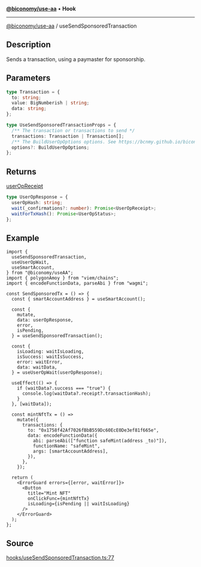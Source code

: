 [**@biconomy/use-aa**](./index.md) • **Hook**

---

[@biconomy/use-aa](./index.md) / useSendSponsoredTransaction

## Description

Sends a transaction, using a paymaster for sponsorship.

## Parameters

```ts
type Transaction = {
  to: string;
  value: BigNumberish | string;
  data: string;
};

type UseSendSponsoredTransactionProps = {
  /** The transaction or transactions to send */
  transactions: Transaction | Transaction[];
  /** The BuildUserOpOptions options. See https://bcnmy.github.io/biconomy-client-sdk/types/BuildUserOpOptions.html for further detail */
  options?: BuildUserOpOptions;
};
```

## Returns

[userOpReceipt](../../Bundler/api/get-useroperation-receipt#response)

```ts
type UserOpResponse = {
  userOpHash: string;
  wait(_confirmations?: number): Promise<UserOpReceipt>;
  waitForTxHash(): Promise<UserOpStatus>;
};
```

## Example

```tsx
import {
  useSendSponsoredTransaction,
  useUserOpWait,
  useSmartAccount,
} from "@biconomy/useAA";
import { polygonAmoy } from "viem/chains";
import { encodeFunctionData, parseAbi } from "wagmi";

const SendSponsoredTx = () => {
  const { smartAccountAddress } = useSmartAccount();

  const {
    mutate,
    data: userOpResponse,
    error,
    isPending,
  } = useSendSponsoredTransaction();

  const {
    isLoading: waitIsLoading,
    isSuccess: waitIsSuccess,
    error: waitError,
    data: waitData,
  } = useUserOpWait(userOpResponse);

  useEffect(() => {
    if (waitData?.success === "true") {
      console.log(waitData?.receipt?.transactionHash);
    }
  }, [waitData]);

  const mintNftTx = () =>
    mutate({
      transactions: {
        to: "0x1758f42Af7026fBbB559Dc60EcE0De3ef81f665e",
        data: encodeFunctionData({
          abi: parseAbi(["function safeMint(address _to)"]),
          functionName: "safeMint",
          args: [smartAccountAddress],
        }),
      },
    });

  return (
    <ErrorGuard errors={[error, waitError]}>
      <Button
        title="Mint NFT"
        onClickFunc={mintNftTx}
        isLoading={isPending || waitIsLoading}
      />
    </ErrorGuard>
  );
};
```

## Source

[hooks/useSendSponsoredTransaction.ts:77](https://github.com/bcnmy/useAA/blob/main/src/hooks/useSendSponsoredTransaction.ts#L77)
